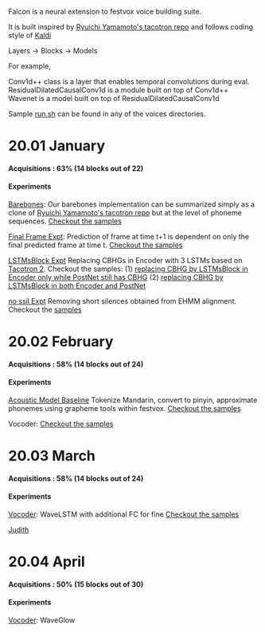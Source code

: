 Falcon is a neural extension to festvox voice building suite. 

It is built inspired by [Ryuichi Yamamoto's tacotron repo](https://github.com/r9y9/tacotron_pytorch) and follows coding style of [Kaldi](https://github.com/kaldi-asr/kaldi) 


Layers -> Blocks -> Models

For example,

Conv1d++ class is a layer that enables temporal convolutions during eval.<br>
ResidualDilatedCausalConv1d is a module built on top of Conv1d++ <br>
Wavenet is a model built on top of ResidualDilatedCausalConv1d

Sample [run.sh](https://github.com/festvox/festvox/blob/master/voices/arctic/rms/run.sh) can be found in any of the voices directories.


# 20.01 January
#### Acquisitions : 63% (14 blocks out of 22)
#### Experiments

[Barebones](https://github.com/festvox/festvox/blob/master/voices/arctic/rms/local/train_phones.py): Our barebones implementation can be summarized simply as a clone of [Ryuichi Yamamoto's tacotron repo](https://github.com/r9y9/tacotron_pytorch) but at the level of phoneme sequences. [Checkout the samples](http://tts.speech.cs.cmu.edu/rsk/projects/falcon/exp/tts_phseq.html)

[Final Frame Expt](https://github.com/festvox/festvox/blob/master/voices/arctic/rms/local/train_phones_finalframe.py): Prediction of frame at time t+1 is dependent on only the final predicted frame at time t. [Checkout the samples](http://tts.speech.cs.cmu.edu/rsk/projects/falcon/exp/final_frame.html)

[LSTMsBlock Expt](https://github.com/festvox/festvox/blob/master/voices/arctic/rms/local/train_phones_lstmsblock.py) Replacing CBHGs in Encoder with 3 LSTMs based on [Tacotron 2](https://ai.googleblog.com/2017/12/tacotron-2-generating-human-like-speech.html). Checkout the samples: 
     (1) [replacing CBHG by LSTMsBlock in Encoder only while PostNet still has CBHG](http://tts.speech.cs.cmu.edu/rsk/projects/falcon/exp/lstms_encoder/tts_phseq_lstmsencoder_rms.html) 
      (2) [replacing CBHG by LSTMsBlock in both Encoder and PostNet](http://tts.speech.cs.cmu.edu/rsk/projects/falcon/exp/lstmsblock_encoderNpostnet/lstmsblockencoderNpostnet_rms.html)

[no ssil Expt]() Removing short silences obtained from EHMM alignment. Checkout the [samples](http://tts.speech.cs.cmu.edu/rsk/projects/falcon/exp/no_ssil.html)

# 20.02 February
#### Acquisitions : 58% (14 blocks out of 24)
#### Experiments

[Acoustic Model Baseline](https://github.com/festvox/festvox/blob/master/challenges/blizzard2020/v1/local/train_phones.py) Tokenize Mandarin, convert to pinyin, approximate phonemes using grapheme tools within festvox. [Checkout the samples](http://tts.speech.cs.cmu.edu/rsk/challenges/blizzard2020/exp/baseline.html)

Vocoder: [Checkout the samples](http://tts.speech.cs.cmu.edu/rsk/challenges/blizzard2020/exp/vocoder/baseline.html)

# 20.03 March
#### Acquisitions : 58% (14 blocks out of 24)
#### Experiments

[Vocoder](https://github.com/festvox/festvox/blob/master/challenges/blizzard2020/v1/local/train_quants.py): WaveLSTM with additional FC for fine [Checkout the samples](http://tts.speech.cs.cmu.edu/rsk/challenges/blizzard2020/exp/vocoder_wavernn/wavernn.html)

[Judith](https://www.youtube.com/watch?v=irkrx-gvqig)

# 20.04 April
#### Acquisitions : 50% (15 blocks out of 30)
#### Experiments

[Vocoder](): WaveGlow 
